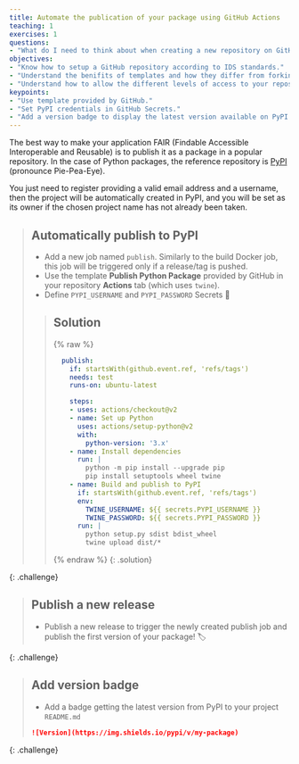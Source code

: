 ```yaml
---
title: Automate the publication of your package using GitHub Actions
teaching: 1
exercises: 1
questions:
- "What do I need to think about when creating a new repository on GitHub?"
objectives:
- "Know how to setup a GitHub repository according to IDS standards."
- "Understand the benifits of templates and how they differ from forking/cloning."
- "Understand how to allow the different levels of access to your repository."
keypoints:
- "Use template provided by GitHub."
- "Set PyPI credentials in GitHub Secrets."
- "Add a version badge to display the latest version available on PyPI in your README."
---
```


The best way to make your application FAIR (Findable Accessible Interoperable and Reusable) is to publish it as a package in a popular repository. In the case of Python packages, the reference repository is [PyPI](https://pypi.org/) (pronounce Pie-Pea-Eye).

You just need to register providing a valid email address and a username, then the project will be automatically created in PyPI, and you will be set as its owner if the chosen project name has not already been taken.

> ## Automatically publish to PyPI
>
> *   Add a new job named `publish`. Similarly to the build Docker job, this job will be triggered only if a release/tag is pushed.
> *   Use the template **Publish Python Package** provided by GitHub in your repository **Actions** tab (which uses `twine`).
> *   Define `PYPI_USERNAME` and `PYPI_PASSWORD` Secrets 🙈
> 
> > ## Solution
> > {% raw %}
> > ```YAML
> >   publish:
> >     if: startsWith(github.event.ref, 'refs/tags')
> >     needs: test
> >     runs-on: ubuntu-latest
> > 
> >     steps:
> >     - uses: actions/checkout@v2
> >     - name: Set up Python
> >       uses: actions/setup-python@v2
> >       with:
> >         python-version: '3.x'
> >     - name: Install dependencies
> >       run: |
> >         python -m pip install --upgrade pip
> >         pip install setuptools wheel twine
> >     - name: Build and publish to PyPI
> >       if: startsWith(github.event.ref, 'refs/tags')
> >       env:
> >         TWINE_USERNAME: ${{ secrets.PYPI_USERNAME }}
> >         TWINE_PASSWORD: ${{ secrets.PYPI_PASSWORD }}
> >       run: |
> >         python setup.py sdist bdist_wheel
> >         twine upload dist/*
> > ```
> > {% endraw %}
> {: .solution}
> 
{: .challenge}

> ## Publish a new release
>
> *  Publish a new release to trigger the newly created publish job and publish the first version of your package! 🏷️
>
{: .challenge}

> ## Add version badge
>
> *   Add a badge getting the latest version from PyPI to your project `README.md`
>
> ```markdown
> ![Version](https://img.shields.io/pypi/v/my-package)
> ```
>
{: .challenge}
